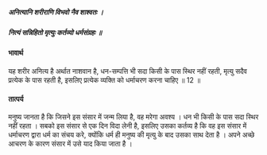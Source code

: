 ##### अनित्यानि शरीराणि विभवो नैव शाश्वतः ।
##### नित्यं सन्निहितो मृत्युः कर्तव्यो धर्मसंग्रहः ॥

#### भावार्थ

यह शरीर अनित्य है अर्थात नाशवान है, धन-सम्पत्ति भी सदा किसी के पास स्थिर नहीं रहती, मृत्यु सदैव प्रत्येक के पास रहती है, इसलिए प्रत्येक व्यक्ति को धर्माचरण करना चाहिए ॥ 12 ॥

#### तात्पर्य

मनुष्य जानता है कि जिसने इस संसार में जन्म लिया है, वह मरेगा अवश्य । धन भी किसी के पास सदा स्थिर नहीं रहता । सबको इस संसार से एक दिन विदा लेनी है, इसलिए उसका कर्तव्य है कि वह इस संसार में धर्माचरण द्वारा धर्म का संचय करे, क्योंकि धर्म ही मनुष्य की मृत्यु के बाद उसका साथ देता है । अपने अच्छे आचरण के कारण संसार में उसे याद किया जाता है ।